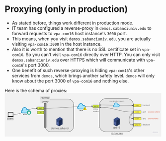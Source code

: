 # Proxying (only in production)

- As stated before, things work different in production mode.
- IT team has configured a reverse-proxy in `demos.sabanciuniv.edu` to forward requests to `vpa-com16` host instance's `3000` port.
- This means, when you visit `demos.sabanciuniv.edu`, you are actually visiting `vpa-com16:3000` in the host instance.
- Also it is worth to mention that there is no SSL certificate set in `vpa-com16`. So you can't visit `vpa-com16` directly over HTTP. You can only visit `demos.sabanciuniv.edu` over HTTPS which will communicate with `vpa-com16`'s port 3000.
- One benefit of such reverse-proxying is hiding `vpa-com16`'s other services from `demos`, which brings another safety level. `demos` will only know about the port 3000 of `vpa-com16` and nothing else.

Here is the schema of proxies:
![schema](/static/proxy-schema.jpg)
